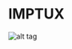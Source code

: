 
IMPTUX
======

![alt tag](https://raw.githubusercontent.com/jotham/imptux/master/progress_screens/MAY032009.png)
